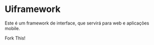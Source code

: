 Uiframework
===========

Este é um framework de interface, que servirá para web e aplicações mobile. 

Fork This!
